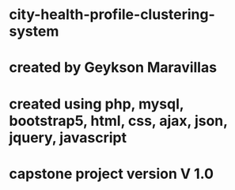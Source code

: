 # city-health-profile-clustering-system
# created by Geykson Maravillas
# created using php, mysql, bootstrap5, html, css, ajax, json, jquery, javascript
# capstone project version V 1.0